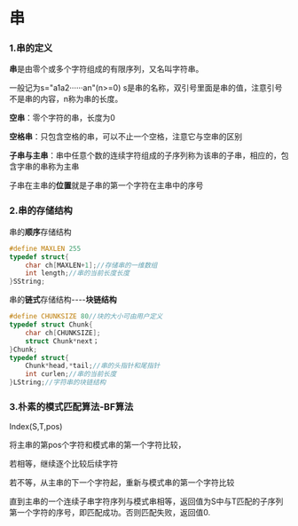 # 串

### 1.串的定义

**串**是由零个或多个字符组成的有限序列，又名叫字符串。

一般记为s="a1a2······an"(n>=0) s是串的名称，双引号里面是串的值，注意引号不是串的内容，n称为串的长度。

**空串**：零个字符的串，长度为0

**空格串**：只包含空格的串，可以不止一个空格，注意它与空串的区别

**子串与主串**：串中任意个数的连续字符组成的子序列称为该串的子串，相应的，包含字串的串称为主串

子串在主串的**位置**就是子串的第一个字符在主串中的序号

### 2.串的存储结构



串的**顺序**存储结构

```c
#define MAXLEN 255
typedef struct{
    char ch[MAXLEN+1];//存储串的一维数组
    int length;//串的当前长度长度
}SString;
```

串的**链式**存储结构----**块链结构**

```c
#define CHUNKSIZE 80//块的大小可由用户定义
typedef struct Chunk{
    char ch[CHUNKSIZE];
    struct Chunk*next；
}Chunk;
typedef struct{
    Chunk*head,*tail;//串的头指针和尾指针
    int curlen;//串的当前长度
}LString;//字符串的块链结构
```

### 3.朴素的模式匹配算法-BF算法

Index(S,T,pos)

将主串的第pos个字符和模式串的第一个字符比较，

若相等，继续逐个比较后续字符

若不等，从主串的下一个字符起，重新与模式串的第一个字符比较

直到主串的一个连续子串字符序列与模式串相等，返回值为S中与T匹配的子序列第一个字符的序号，即匹配成功。否则匹配失败，返回值0.

